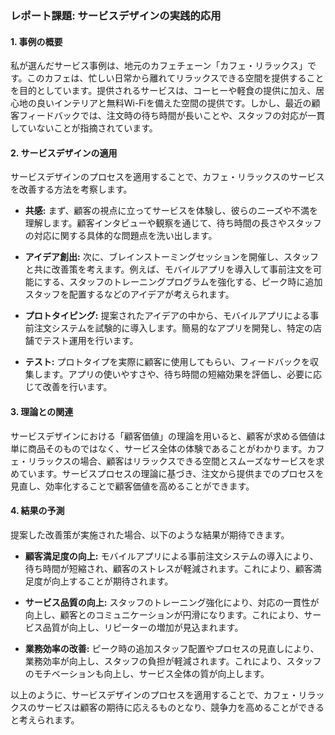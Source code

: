 ### レポート課題: サービスデザインの実践的応用

#### 1. 事例の概要

私が選んだサービス事例は、地元のカフェチェーン「カフェ・リラックス」です。このカフェは、忙しい日常から離れてリラックスできる空間を提供することを目的としています。提供されるサービスは、コーヒーや軽食の提供に加え、居心地の良いインテリアと無料Wi-Fiを備えた空間の提供です。しかし、最近の顧客フィードバックでは、注文時の待ち時間が長いことや、スタッフの対応が一貫していないことが指摘されています。

#### 2. サービスデザインの適用

サービスデザインのプロセスを適用することで、カフェ・リラックスのサービスを改善する方法を考察します。

- **共感:** まず、顧客の視点に立ってサービスを体験し、彼らのニーズや不満を理解します。顧客インタビューや観察を通じて、待ち時間の長さやスタッフの対応に関する具体的な問題点を洗い出します。

- **アイデア創出:** 次に、ブレインストーミングセッションを開催し、スタッフと共に改善策を考えます。例えば、モバイルアプリを導入して事前注文を可能にする、スタッフのトレーニングプログラムを強化する、ピーク時に追加スタッフを配置するなどのアイデアが考えられます。

- **プロトタイピング:** 提案されたアイデアの中から、モバイルアプリによる事前注文システムを試験的に導入します。簡易的なアプリを開発し、特定の店舗でテスト運用を行います。

- **テスト:** プロトタイプを実際に顧客に使用してもらい、フィードバックを収集します。アプリの使いやすさや、待ち時間の短縮効果を評価し、必要に応じて改善を行います。

#### 3. 理論との関連

サービスデザインにおける「顧客価値」の理論を用いると、顧客が求める価値は単に商品そのものではなく、サービス全体の体験であることがわかります。カフェ・リラックスの場合、顧客はリラックスできる空間とスムーズなサービスを求めています。サービスプロセスの理論に基づき、注文から提供までのプロセスを見直し、効率化することで顧客価値を高めることができます。

#### 4. 結果の予測

提案した改善策が実施された場合、以下のような結果が期待できます。

- **顧客満足度の向上:** モバイルアプリによる事前注文システムの導入により、待ち時間が短縮され、顧客のストレスが軽減されます。これにより、顧客満足度が向上することが期待されます。

- **サービス品質の向上:** スタッフのトレーニング強化により、対応の一貫性が向上し、顧客とのコミュニケーションが円滑になります。これにより、サービス品質が向上し、リピーターの増加が見込まれます。

- **業務効率の改善:** ピーク時の追加スタッフ配置やプロセスの見直しにより、業務効率が向上し、スタッフの負担が軽減されます。これにより、スタッフのモチベーションも向上し、サービス全体の質が向上します。

以上のように、サービスデザインのプロセスを適用することで、カフェ・リラックスのサービスは顧客の期待に応えるものとなり、競争力を高めることができると考えられます。